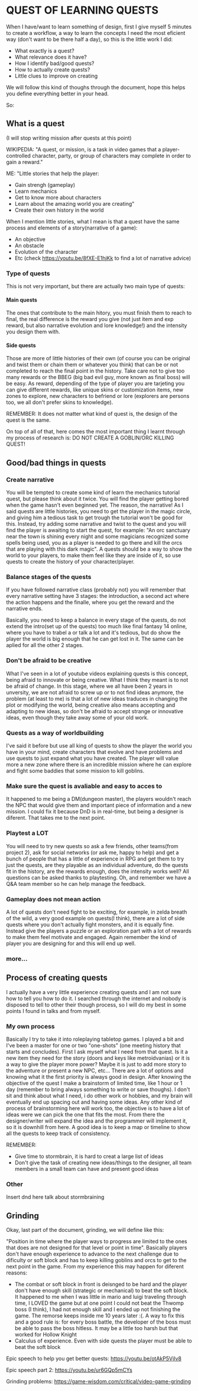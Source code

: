 # QUEST OF LEARNING QUESTS

When I have/want to learn something of design, first I give myself 5 minutes to create a workflow, a way to learn the concepts I need the most eficient way (don't want to be there half a day), so this is the little work I did:

- What exactly is a quest?
- What relevance does it have?
- How I identify bad/good quests?
- How to actually create quests?
- Little clues to improve on creating

We will follow this kind of thoughs through the document, hope this helps you define everything better in your head.

So:

## What is a quest 
(I will stop writing mission after quests at this point)

WIKIPEDIA: 
"A quest, or mission, is a task in video games that a player-controlled character, party, or group of characters may complete in order to gain a reward."

ME:
"Little stories that help the player:
- Gain strengh (gameplay)
- Learn mechanics
- Get to know more about characters
- Learn about the amazing world you are creating"
- Create their own history in the world

When I mention little stories, what I mean is that a quest have the same process and elements of a story(narrative of a game):

- An objective
- An obstacle
- Evolution of the character
- Etc (check https://youtu.be/8fXE-E1hjKk to find a lot of narrative advice)

### Type of quests
This is not very important, but there are actually two main type of quests:

#### Main quests
The ones that contribute to the main hitory, you must finish them to reach to final, the real difference is the reward you give (not just item and exp reward, but also narrative evolution and lore knowledge!) and the intensity you design them with.

#### Side quests
Those are more of little histories of their own (of course you can be original and twist them or chain them or whatever you think) that can be or not completed to reach the final point in the history. Take care not to give too many rewards or the BBEG (big bad evil guy, more known as final boss) will be easy. As reward, depending of the type of player you are tarjeting you can give different rewards, like unique skins or customization items, new zones to explore, new characters to befriend or lore (explorers are persons too, we all don't prefer skins to knowledge).

REMEMBER: It does not matter what kind of quest is, the design of the quest is the same.

On top of all of that, here comes the most important thing I learnt through my process of research is: DO NOT CREATE A GOBLIN/ORC KILLING QUEST!

## Good/bad things in quests

### Create narrative
You will be tempted to create some kind of learn the mechanics tutorial quest, but please think about it twice. You will find the player getting bored when the game hasn't even beginned yet. The reason, the narrative! As I said quests are little histories, you need to get the player in the magic circle, and giving him a tedious task to get trough the tutorial won't be good for this. Instead, try adding some narrative and twist to the quest and you will find the player is awaiting to start the quest, for example: "An orc sanctuary near the town is shining every night and some magicians recognized some spells being used, you as a player is needed to go there and kill the orcs that are playing with this dark magic". A quests should be a way to show the world to your players, to make them feel like they are inside of it, so use quests to create the history of your character/player. 

### Balance stages of the quests
If you have followed narrative class (probably not) you will remember that every narrative setting have 3 stages: the introduction, a second act where the action happens and the finalle, where you get the reward and the narrative ends.

Basically, you need to keep a balance in every stage of the quests, do not extend the intro(set up of the quests) too much like final fantasy 14 online, where you have to trabel a or talk a lot and it's tedious, but do show the player the world is big enough that he can get lost in it. The same can be aplied for all the other 2 stages. 

### Don't be afraid to be creative

What I've seen in a lot of youtube videos explaining quests is this concept, being afraid to innovate or being creative. What I think they meant is to not be afraid of change. In this stage, where we all have been 2 years in unversity, we are not afraid to screw up or to not find ideas anymore, the problem (at least to me) is that a lot of new ideas traduces in changing the plot or modifying the world, being creative also means accepting and adapting to new ideas, so don't be afraid to accept strange or innovative ideas, even though they take away some of your old work.

### Quests as a way of worldbuilding

I've said it before but use all king of quests to show the player the world you have in your mind, create characters that evolve and have problems and use quests to just expand what you have created. The player will value more a new zone where there is an incredible mission where he can explore and fight some baddies that some mission to kill goblins.

### Make sure the quest is avaliable and easy to acces to

It happened to me being a DM(dungeon master), the players wouldn't reach the NPC that would give them and important piece of information and a new mission. I could fix it because DnD is in real-time, but being a designer is diferent. That takes me to the next point.

### Playtest a LOT

You will need to try new quests so ask a few friends, other teams(from project 2), ask for social networks (or ask me, happy to help) and get a bunch of people that has a little of experience in RPG and get them to try just the quests, are they playable as an individual adventure, do the quests fit in the history, are the rewards enough, does the intensity works well? All questions can be asked thanks to playtesting. Oh, and remember we have a Q&A team member so he can help manage the feedback.

### Gameplay does not mean action

A lot of quests don't need fight to be exciting, for example, in zelda breath of the wild, a very good example on quests(I think), there are a lot of side quests where you don't actually fight monsters, and it is equally fine. Instead give the players a puzzle or an exploration part with a lot of rewards to make them feel motivate and engaged. Again remember the kind of player you are designing for and this will end up well.

### more...

## Process of creating quests

I actually have a very little experience creating quests and I am not sure how to tell you how to do it. I searched through the internet and nobody is disposed to tell to other their though process, so I will do my best in some points I found in talks and from myself.

### My own process

Basically I try to take it into roleplaying tabletop games. I played a bit and I've been a master for one or two "one-shots" (one meeting history that starts and concludes). First I ask myself what I need from that quest. Is it a new item they need for the story (doors and keys like metroidvanias) or it is a way to give the player more power? Maybe it is just to add more story to the adventure or present a new NPC, etc... There are a lot of options and knowing what it the first priority is always good in design. After knowing the objective of the quest I make a brainstorm of limited time, like 1 hour or 1 day (remember to bring always something to write or save thoughs). I don't sit and think about what I need, i do other work or hobbies, and my brain will eventually end up spacing out and having some ideas. Any other kind of process of brainstorming here will work too, the objective is to have a lot of ideas were we can pick the one that fits the most. From there the designer/writer will expand the idea and the programmer will implement it, so it is downhill from here. A good idea is to keep a map or timeline to show all the quests to keep track of consistency. 

REMEMBER:

- Give time to stormbrain, it is hard to creat a large list of ideas
- Don't give the task of creating new ideas/things to the designer, all team members in a small team can have and present good ideas

### Other 
Insert dnd here
talk about stormbraining
## Grinding

Okay, last part of the document, grinding, we will define like this:

"Position in time where the player ways to progress are limited to the ones that does are not designed for that level or point in time". Basically players don't have enough experience to advance to the next challenge due to dificulty or soft block and has to keep killing goblins and orcs to get to the next point in the game. From my experience this may happen for diferent reasons:

- The combat or soft block in front is deisnged to be hard and the player don't have enough skill (strategic or mechanical) to beat the soft block. It happened to me when I was little in mario and luigi traveling through time, I LOVED the game but at one point I could not beat the Thwomp boss (I think), I had not enough skill and I ended up not finishing the game. The remorse keeps inside me 10 years later :(. A way to fix this and a good rule is: for every boss battle, the developer of the boss must be able to pass the boss hitless. It may be a little too harsh but that worked for Hollow Knight
- Calculus of experience. Even with side quests the player must be able to beat the soft block

Epic speech to help you get better quests: https://youtu.be/otAkP5VjIv8

Epic speech part 2: https://youtu.be/ur6GQp5mCYs

Grinding problems: https://game-wisdom.com/critical/video-game-grinding

